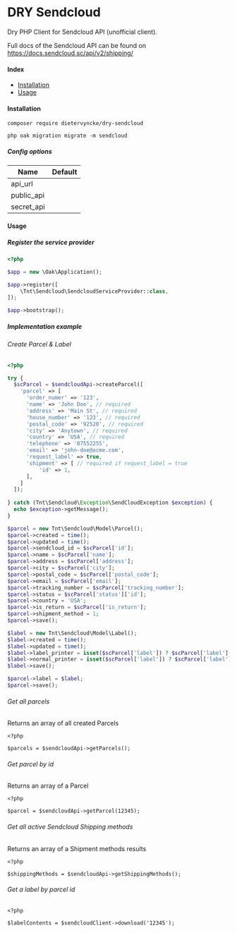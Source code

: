 # DRY Sendcloud
Dry PHP Client for Sendcloud API (unofficial client).

Full docs of the Sendcloud API can be found on https://docs.sendcloud.sc/api/v2/shipping/

#### Index

* [Installation](#installation)
* [Usage](#usage)

#### Installation
```ssh
composer require dietervyncke/dry-sendcloud

php oak migration migrate -m sendcloud
```

##### Config options
Name					      | Default
------------------- | ---------------------------------------------------------
api_url             | 
public_api          |
secret_api          |

#### Usage

##### Register the service provider
```php
<?php

$app = new \Oak\Application();

$app->register([
    \Tnt\Sendcloud\SendcloudServiceProvider::class,
]);

$app->bootstrap();
```

##### Implementation example

###### Create Parcel & Label

```php
<?php

try {
  $scParcel = $sendcloudApi->createParcel([
    'parcel' => [
      'order_numer' => '123',
      'name' => 'John Doe', // required
      'address' => 'Main St', // required
      'house_number' => '123', // required
      'postal_code' => '92520', // required
      'city' => 'Anytown', // required
      'country' => 'USA', // required
      'telephone' => '07552255',
      'email' => 'john-doe@acme.com',
      'request_label' => true,
      'shipment' => [ // required if request_label = true
          'id' => 1,
      ],
    ]
  ]);
  
} catch (Tnt\Sendcloud\Exception\SendCloudException $exception) {
  echo $exception->getMessage();
}

$parcel = new Tnt\Sendcloud\Model\Parcel();
$parcel->created = time();
$parcel->updated = time();
$parcel->sendcloud_id = $scParcel['id'];
$parcel->name = $scParcel['name'];
$parcel->address = $scParcel['address'];
$parcel->city = $scParcel['city'];
$parcel->postal_code = $scParcel['postal_code'];
$parcel->email = $scParcel['email'];
$parcel->tracking_number = $scParcel['tracking_number'];
$parcel->status = $scParcel['status']['id'];
$parcel->country = 'USA';
$parcel->is_return = $scParcel['is_return'];
$parcel->shipment_method = 1;
$parcel->save();

$label = new Tnt\Sendcloud\Model\Label();
$label->created = time();
$label->updated = time();
$label->label_printer = isset($scParcel['label']) ? $scParcel['label']['label_printer'] : '';
$label->normal_printer = isset($scParcel['label']) ? $scParcel['label']['normal_printer'] : [];
$label->save();

$parcel->label = $label;
$parcel->save();
```

###### Get all parcels
Returns an array of all created Parcels
```
<?php

$parcels = $sendcloudApi->getParcels();
```

###### Get parcel by id
Returns an array of a Parcel
```
<?php

$parcel = $sendcloudApi->getParcel(12345);
```

###### Get all active Sendcloud Shipping methods
Returns an array of a Shipment methods results
```
<?php

$shippingMethods = $sendcloudApi->getShippingMethods();
```

###### Get a label by parcel id
```
<?php

$labelContents = $sendcloudClient->download('12345');
```
